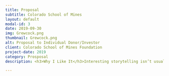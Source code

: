 ```yaml
---
title: Proposal
subtitle: Colorado School of Mines
layout: default
modal-id: 3
date: 2019-09-30
img: Grewcock.png
thumbnail: Grewcock.png
alt: Proposal to Individual Donor/Investor
client: Colorado School of Mines Foundation
project-date: 2019
category: Prosposal
description: <h3>Why I Like It</h3>Interesting storytelling isn’t usually what comes to mind when people think of the word “proposal.” I know it’s an imperative part of the process and was sure to incorporate it in this piece along with necessary practical information. I am proud to say that it worked; this proposal helped secure a $30 million investment, the largest individual gift in Colorado School of Mines’ history. I also enjoyed the strategic collaboration with colleagues and executives that was critical to inform my writing.<br><br><a class="btn btn btn-primary" href="https://drive.google.com/file/d/1cPIkFoDn-RkBw3HgAcQzPvpV6ypEhCCl/view?usp=sharing" target="_">See It Here</a>

---
```

